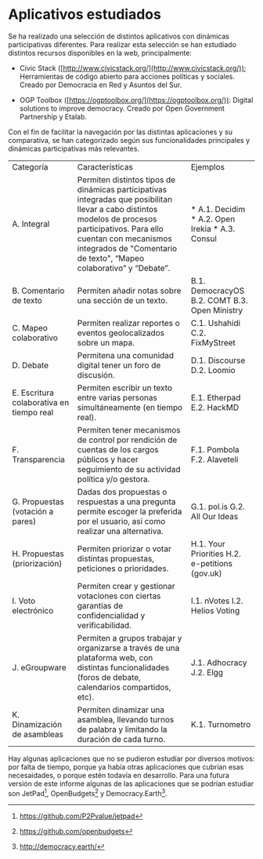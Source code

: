 # Aplicativos estudiados

Se ha realizado una selección de distintos aplicativos con dinámicas participativas diferentes. Para realizar esta selección se han estudiado distintos recursos disponibles en la web, principalmente: 

* Civic Stack ([http://www.civicstack.org/](http://www.civicstack.org/)); Herramientas de código abierto para acciones políticas y sociales. Creado por Democracia en Red y Asuntos del Sur. 

* OGP Toolbox ([https://ogptoolbox.org/](https://ogptoolbox.org/)): Digital solutions to improve democracy. Creado por Open Government Partnership y Etalab. 

Con el fin de facilitar la navegación por las distintas aplicaciones y su comparativa, se han categorizado según sus funcionalidades principales y dinámicas participativas más relevantes.

<table>
  <tr>
    <td>Categoría</td>
    <td>Características</td>
    <td>Ejemplos</td>
  </tr>
  <tr>
    <td>A. Integral</td>
    <td>Permiten distintos tipos de dinámicas participativas integradas que posibilitan llevar a cabo distintos modelos de procesos participativos. Para ello cuentan con mecanismos integrados de "Comentario de texto", “Mapeo colaborativo” y “Debate”.</td>
    <td>
    * A.1. Decidim 
    * A.2. Open Irekia
    * A.3. Consul
    </td>
  </tr>
  <tr>
    <td>B. Comentario de texto</td>
    <td>Permiten añadir notas sobre una sección de un texto.</td>
    <td>B.1. DemocracyOS
B.2. COMT
B.3. Open Ministry</td>
  </tr>
  <tr>
    <td>C. Mapeo colaborativo</td>
    <td>Permiten realizar reportes o eventos geolocalizados sobre un mapa. </td>
    <td>C.1. Ushahidi
C.2. FixMyStreet</td>
  </tr>
  <tr>
    <td>D. Debate</td>
    <td>Permitena una comunidad digital tener un foro de discusión. </td>
    <td>D.1. Discourse
D.2. Loomio</td>
  </tr>
  <tr>
    <td>E. Escritura colaborativa en tiempo real </td>
    <td>Permiten escribir un texto entre varias personas simultáneamente (en tiempo real). </td>
    <td>E.1. Etherpad
E.2. HackMD</td>
  </tr>
  <tr>
    <td>F. Transparencia</td>
    <td>Permiten tener mecanismos de control por rendición de cuentas de los cargos públicos y hacer seguimiento de su actividad política y/o gestora. </td>
    <td>F.1. Pombola
F.2. Alaveteli</td>
  </tr>
  <tr>
    <td>G. Propuestas (votación a pares)</td>
    <td>Dadas dos propuestas o respuestas a una pregunta permite escoger la preferida por el usuario, así como realizar una alternativa. </td>
    <td>G.1. pol.is
G.2. All Our Ideas</td>
  </tr>
  <tr>
    <td>H. Propuestas (priorización)</td>
    <td>Permiten priorizar o votar distintas propuestas, peticiones o prioridades. </td>
    <td>H.1. Your Priorities
H.2. e-petitions (gov.uk)</td>
  </tr>
  <tr>
    <td>I. Voto electrónico</td>
    <td>Permiten crear y gestionar votaciones con ciertas garantías de confidencialidad y verificabilidad. </td>
    <td>I.1. nVotes
I.2. Helios Voting</td>
  </tr>
  <tr>
    <td>J. eGroupware</td>
    <td>Permiten a grupos trabajar y organizarse a través de una plataforma web, con distintas funcionalidades (foros de debate, calendarios compartidos, etc). </td>
    <td>J.1. Adhocracy
J.2. Elgg</td>
  </tr>
  <tr>
    <td>K. Dinamización de asambleas</td>
    <td>Permiten dinamizar una asamblea, llevando turnos de palabra y limitando la duración de cada turno. </td>
    <td>K.1. Turnometro
</td>
  </tr>
</table>

Hay algunas aplicaciones que no se pudieron estudiar por diversos motivos: por falta de tiempo, porque ya había otras aplicaciones que cubrían esas necesaidades, o porque estén todavía en desarrollo. Para una futura versión de este informe algunas de las aplicaciones que se podrían estudiar son JetPad[^1], OpenBudgets[^2] y Democracy.Earth[^3].

[^1]: https://github.com/P2Pvalue/jetpad
[^2]: https://github.com/openbudgets
[^3]: http://democracy.earth/

